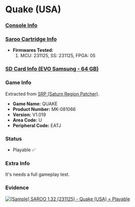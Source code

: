 # Quake (USA)

### [Console Info](../../../../Info/Consoles/VA13/README.md)

### [Saroo Cartridge Info](../../../../Info/Cartridges/RetroGameParadiseStore/1.32F/README.md)

- <b>Firmwares Tested:</b>
  1. MCU: 231125, SS: 231125, FPGA: 05

### [SD Card Info (EVO Samsung - 64 GB)](../../../../Info/SdCards/Samsung/64GB/fat32/README.md)

### Game Info

Extracted from [SRP (Saturn Region Patcher)](https://segaxtreme.net/resources/saturn-region-patcher.81/download).

- <b>Game Name:</b> QUAKE
- <b>Product Number:</b> MK-081066
- <b>Version:</b> V1.019
- <b>Area Code:</b> U
- <b>Peripheral Code:</b> EATJ

### Status

- Playable :white_check_mark:

### Extra Info

It's needs a full gameplay test.

### Evidence

[![[Sample] SAROO 1.32 (231125) - Quake (USA) = Playable](https://img.youtube.com/vi/Erz_AG1IB48/0.jpg)](https://www.youtube.com/watch?v=Erz_AG1IB48)

